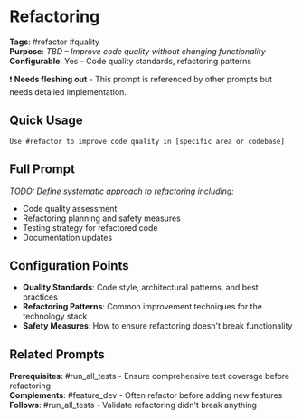 # Refactoring

**Tags**: #refactor #quality  
**Purpose**: _TBD – Improve code quality without changing functionality_  
**Configurable**: Yes - Code quality standards, refactoring patterns

❗ **Needs fleshing out** - This prompt is referenced by other prompts but needs detailed implementation.

## Quick Usage

```
Use #refactor to improve code quality in [specific area or codebase]
```

## Full Prompt

_TODO: Define systematic approach to refactoring including:_
- Code quality assessment
- Refactoring planning and safety measures
- Testing strategy for refactored code
- Documentation updates

## Configuration Points

- **Quality Standards**: Code style, architectural patterns, and best practices
- **Refactoring Patterns**: Common improvement techniques for the technology stack
- **Safety Measures**: How to ensure refactoring doesn't break functionality

## Related Prompts

**Prerequisites**: #run_all_tests - Ensure comprehensive test coverage before refactoring  
**Complements**: #feature_dev - Often refactor before adding new features  
**Follows**: #run_all_tests - Validate refactoring didn't break anything
